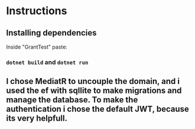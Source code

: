 # Instructions

## Installing dependencies

Inside "GrantTest" paste:

### `dotnet build` and `dotnet run`

## I chose MediatR to uncouple the domain, and i used the ef with sqllite to make migrations and manage the database. To make the authentication i chose the default JWT, because its very helpfull.

